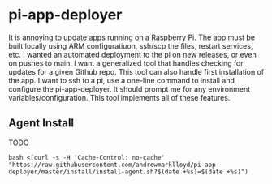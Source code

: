 # pi-app-deployer

It is annoying to update apps running on a Raspberry Pi. The app must be built locally using ARM configuratiuon, ssh/scp the files, restart services, etc. I wanted an automated deployment to the pi on new releases, or even on pushes to main. I want a generalized tool that handles checking for updates for a given Github repo. This tool can also handle first installation of the app. I want to ssh to a pi, use a one-line command to install and configure the pi-app-deployer. It should prompt me for any environment variables/configuration. This tool implements all of these features.


## Agent Install
TODO

```
bash <(curl -s -H 'Cache-Control: no-cache' "https://raw.githubusercontent.com/andrewmarklloyd/pi-app-deployer/master/install/install-agent.sh?$(date +%s)=$(date +%s)")
```
